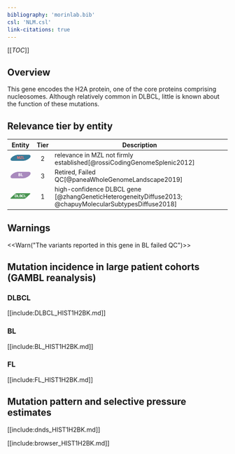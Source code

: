 ```yaml
---
bibliography: 'morinlab.bib'
csl: 'NLM.csl'
link-citations: true
---
```

[[_TOC_]]

## Overview

This gene encodes the H2A protein, one of the core proteins comprising nucleosomes. Although relatively common in DLBCL, little is known about the function of these mutations. 




## Relevance tier by entity

|Entity|Tier|Description                           |
|:------:|:----:|--------------------------------------|
|![MZL](images/icons/MZL_tier2.png)|2|relevance in MZL not firmly established[@rossiCodingGenomeSplenic2012]|
|![BL](images/icons/BL_tier2.png)    |3   |Retired, Failed QC[@paneaWholeGenomeLandscape2019]|
|![DLBCL](images/icons/DLBCL_tier1.png) |1   |high-confidence DLBCL gene            [@zhangGeneticHeterogeneityDiffuse2013; @chapuyMolecularSubtypesDiffuse2018]|

## Warnings

<<Warn("The variants reported in this gene in BL failed QC")>>

## Mutation incidence in large patient cohorts (GAMBL reanalysis)

### DLBCL
[[include:DLBCL_HIST1H2BK.md]]

### BL
[[include:BL_HIST1H2BK.md]]

### FL
[[include:FL_HIST1H2BK.md]]

## Mutation pattern and selective pressure estimates
[[include:dnds_HIST1H2BK.md]]




[[include:browser_HIST1H2BK.md]]

